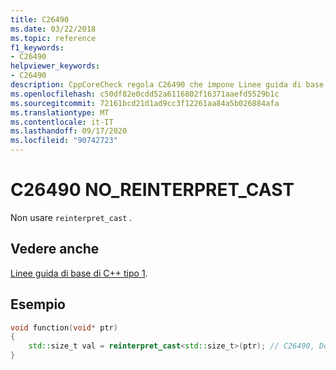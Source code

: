 ```yaml
---
title: C26490
ms.date: 03/22/2018
ms.topic: reference
f1_keywords:
- C26490
helpviewer_keywords:
- C26490
description: CppCoreCheck regola C26490 che impone Linee guida di base di C++ tipo. 1
ms.openlocfilehash: c50df82e0cdd52a6116802f16371aaefd5529b1c
ms.sourcegitcommit: 72161bcd21d1ad9cc3f12261aa84a5b026884afa
ms.translationtype: MT
ms.contentlocale: it-IT
ms.lasthandoff: 09/17/2020
ms.locfileid: "90742723"
---
```

# <a name="c26490-no_reinterpret_cast"></a>C26490 NO_REINTERPRET_CAST

Non usare `reinterpret_cast` . 
## <a name="see-also"></a>Vedere anche 
[Linee guida di base di C++ tipo 1](https://github.com/isocpp/CppCoreGuidelines/blob/master/CppCoreGuidelines.md#SS-type).

## <a name="example"></a>Esempio
```cpp
void function(void* ptr)
{
    std::size_t val = reinterpret_cast<std::size_t>(ptr); // C26490, Don't use reinterpret_cast
}
```
